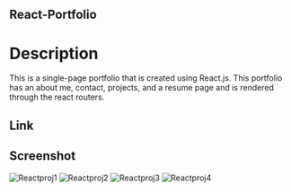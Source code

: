 ## React-Portfolio

# Description 
This is a single-page portfolio that is created using React.js. This portfolio has an about me, contact, projects, and a resume page and is rendered through the react routers.

## Link

## Screenshot
![Reactproj1](https://github.com/Jeremyethridge/React-Portfolio/assets/128623643/dc26ff8c-edbb-424c-9d78-4a2c867124d0)
![Reactproj2](https://github.com/Jeremyethridge/React-Portfolio/assets/128623643/5ababab8-3553-4bdf-b5d6-fff722671b92)
![Reactproj3](https://github.com/Jeremyethridge/React-Portfolio/assets/128623643/fc91833e-268c-4f52-bc14-02c25e3b143e)
![Reactproj4](https://github.com/Jeremyethridge/React-Portfolio/assets/128623643/59ff0029-8db7-40dd-8967-4ca52ea516db)
